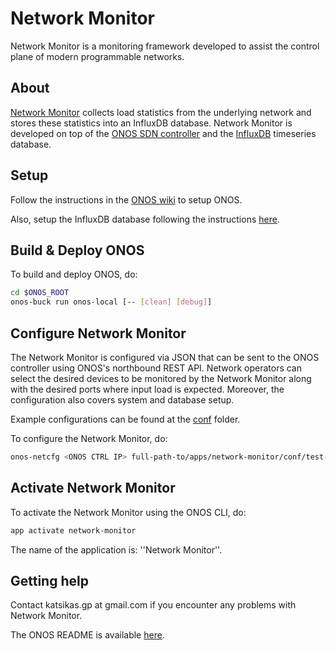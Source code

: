 Network Monitor
=========
Network Monitor is a monitoring framework developed to assist the control plane of modern programmable networks.


About
----
[Network Monitor][network-monitor] collects load statistics from the underlying network and stores these statistics into an InfluxDB database.
Network Monitor is developed on top of the [ONOS SDN controller][onos] and the [InfluxDB][influx-db] timeseries database.


Setup
----
Follow the instructions in the [ONOS wiki][onos-wiki] to setup ONOS.

Also, setup the InfluxDB database following the instructions [here][influx-db].


Build & Deploy ONOS
----
To build and deploy ONOS, do:
```bash
cd $ONOS_ROOT
onos-buck run onos-local [-- [clean] [debug]]
```


Configure Network Monitor
----
The Network Monitor is configured via JSON that can be sent to the ONOS controller using ONOS's northbound REST API.
Network operators can select the desired devices to be monitored by the Network Monitor along with the desired ports where input load is expected.
Moreover, the configuration also covers system and database setup.

Example configurations can be found at the [conf][network-monitor-conf] folder.

To configure the Network Monitor, do:
```bash
onos-netcfg <ONOS CTRL IP> full-path-to/apps/network-monitor/conf/test-conf.json
```


Activate Network Monitor
----
To activate the Network Monitor using the ONOS CLI, do:
```bash
app activate network-monitor
```

The name of the application is: ''Network Monitor''.


Getting help
----
Contact katsikas.gp at gmail.com if you encounter any problems with Network Monitor.

The ONOS README is available [here][onos-readme].

[onos]: https://onosproject.org/
[onos-wiki]: https://wiki.onosproject.org/display/ONOS/Wiki+Home
[onos-readme]: README.onos.md
[network-monitor]: https://github.com/gkatsikas/onos/tree/network-monitor
[network-monitor-conf]: apps/network-monitor/conf/
[influx-db]: https://github.com/influxdata/influxdb
